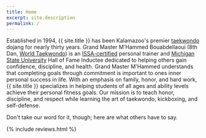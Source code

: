 ```yaml
---
title: Home
excerpt: site.description
permalink: /
---
```


Established in 1994, {{ site.title }} has been Kalamazoo's premier [taekwondo][]
dojang for nearly thirty years. Grand Master M'Hammed Bouabdellaoui (8th Dan,
[World Taekwondo][]) is an [ISSA-certified][] personal trainer and
[Michigan State University][] Hall of Fame Inductee dedicated to helping others
gain confidence, discipline, and health. Grand Master M'Hammed understands that
completing goals through commitment is important to ones inner personal success
in life. With an emphasis on family, honor, and hard work, {{ site.title }}
specializes in helping students of all ages and ability levels achieve their
personal fitness goals. Our mission is to teach honor, discipline, and respect
while learning the art of taekwondo, kickboxing, and self-defense.

Don't take our word for it, though; here are what others have to say.

{% include reviews.html %}

[facebook]: https://facebook.com/usataekwondokalamazoo/reviews
[issa-certified]: https://www.issaonline.com
[michigan state university]: https://msu.edu
[taekwondo]: https://wikipedia.org/wiki/Taekwondo
[world taekwondo]: https://www.worldtaekwondo.org
